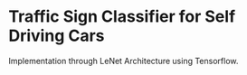 # Traffic Sign Classifier for Self Driving Cars

Implementation through LeNet Architecture using Tensorflow.
